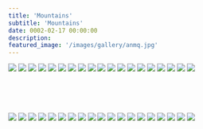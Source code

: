 ```yaml
---
title: 'Mountains'
subtitle: 'Mountains'
date: 0002-02-17 00:00:00
description: 
featured_image: '/images/gallery/anmq.jpg'
---
```


<!-- Preview -->
<div class="gallery" data-columns="1" >
    <img src="/images/gallery/lbyz.jpg">
    <img src="/images/gallery/slowmo_boomerang.gif">
    <img src="/images/gallery/anmq.jpg">
    <img src="/images/gallery/cnf.jpg">
    <img src="/images/gallery/qkst-star.jpg">
    <img src="/images/gallery/sailimu.jpg">
    <img src="/images/gallery/qls.jpg">
    <img src="/images/gallery/menyuan.jpg">
    <img src="/images/gallery/meili.jpg">
    <img src="/images/gallery/village.jpg">
    <img src="/images/gallery/g214.jpg">
    <img src="/images/gallery/edgeijen.jpg">
    <img src="/images/gallery/mzm.jpg">
    <img src="/images/gallery/duku.jpg">
    <img src="/images/gallery/xiata.jpg">
    <img src="/images/gallery/mm-road.jpg">
    <img src="/images/gallery/wnd.jpg">
    <img src="/images/gallery/BlueFire.jpg">
    <img src="/images/gallery/IjenLake.jpg">
</div>

<!-- Content -->
<div class="gallery" data-columns="6" style="margin-top:80px">
    <img src="/images/gallery/lbyz.jpg">
    <img src="/images/gallery/slowmo_boomerang.gif">
    <img src="/images/gallery/anmq.jpg">
    <img src="/images/gallery/cnf.jpg">
    <img src="/images/gallery/qkst-star.jpg">
    <img src="/images/gallery/sailimu.jpg">
    <img src="/images/gallery/qls.jpg">
    <img src="/images/gallery/menyuan.jpg">
    <img src="/images/gallery/meili.jpg">
    <img src="/images/gallery/village.jpg">
    <img src="/images/gallery/g214.jpg">
    <img src="/images/gallery/edgeijen.jpg">
    <img src="/images/gallery/mzm.jpg">
    <img src="/images/gallery/duku.jpg">
    <img src="/images/gallery/xiata.jpg">
    <img src="/images/gallery/mm-road.jpg">
    <img src="/images/gallery/wnd.jpg">
    <img src="/images/gallery/BlueFire.jpg">
    <img src="/images/gallery/IjenLake.jpg">
</div>
